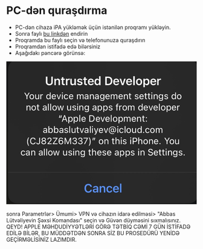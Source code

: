 
# PC-dən quraşdırma
* PC-dən cihaza iPA yükləmək üçün istənilən proqramı yükləyin.
* Sonra faylı [bu linkdən](https://github.com/z3ven/iAlgoAz/releases/download/ialgoaz/release.ipa) endirin 
* Proqramda bu faylı seçin və telefonunuza quraşdırın
* Proqramdan istifadə edə bilərsiniz
* Aşağıdakı pəncərə görünsə:

![confdev](untrusted.jpg)

sonra Parametrlər> Ümumi> VPN və cihazın idarə edilməsi> "Abbas Lütvəliyevin Şəxsi Komandası" seçin və Güvən düyməsini sıxmalısınız.
QEYD! APPLE MƏHDUDİYYƏTLƏRİ GÖRƏ TƏTBİQ CƏMİ 7 GÜN İSTİFADƏ EDİLƏ BİLƏR, BU MÜDDƏTDƏN SONRA SİZ BU PROSEDÜRÜ YENİDƏ GEÇİRMƏLİSİNİZ LAZIMDIR.
